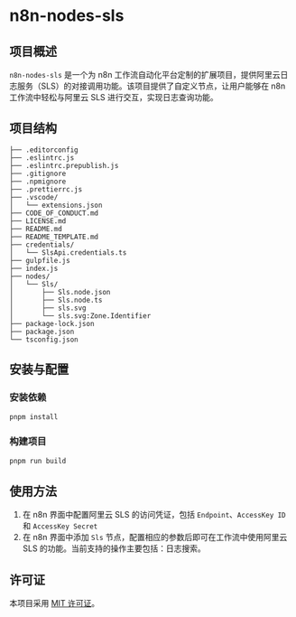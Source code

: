 # n8n-nodes-sls

## 项目概述
`n8n-nodes-sls` 是一个为 n8n 工作流自动化平台定制的扩展项目，提供阿里云日志服务（SLS）的对接调用功能。该项目提供了自定义节点，让用户能够在 n8n 工作流中轻松与阿里云 SLS 进行交互，实现日志查询功能。

## 项目结构
```
├── .editorconfig
├── .eslintrc.js
├── .eslintrc.prepublish.js
├── .gitignore
├── .npmignore
├── .prettierrc.js
├── .vscode/
│   └── extensions.json
├── CODE_OF_CONDUCT.md
├── LICENSE.md
├── README.md
├── README_TEMPLATE.md
├── credentials/
│   └── SlsApi.credentials.ts
├── gulpfile.js
├── index.js
├── nodes/
│   └── Sls/
│       ├── Sls.node.json
│       ├── Sls.node.ts
│       ├── sls.svg
│       └── sls.svg:Zone.Identifier
├── package-lock.json
├── package.json
└── tsconfig.json
```

## 安装与配置
### 安装依赖
```bash
pnpm install
```

### 构建项目
```bash
pnpm run build
```

## 使用方法
1. 在 n8n 界面中配置阿里云 SLS 的访问凭证，包括 `Endpoint`、`AccessKey ID` 和 `AccessKey Secret`
2. 在 n8n 界面中添加 `Sls` 节点，配置相应的参数后即可在工作流中使用阿里云 SLS 的功能。当前支持的操作主要包括：日志搜索。

## 许可证
本项目采用 [MIT 许可证](LICENSE.md)。

